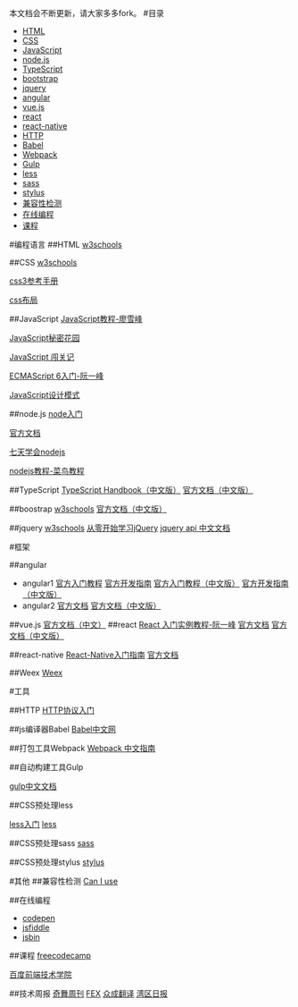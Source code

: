 本文档会不断更新，请大家多多fork。
#目录
- [HTML](https://github.com/owen1190/how-to-learn-FE#html)
- [CSS](https://github.com/owen1190/how-to-learn-FE#css)
- [JavaScript](https://github.com/owen1190/how-to-learn-FE#javascript)
- [node.js](https://github.com/owen1190/how-to-learn-FE#nodejs)
- [TypeScript](https://github.com/owen1190/how-to-learn-FE#typescript)
- [bootstrap](https://github.com/owen1190/how-to-learn-FE#bootstrap)
- [jquery](https://github.com/owen1190/how-to-learn-FE#jquery)
- [angular](https://github.com/owen1190/how-to-learn-FE#angular)
- [vue.js](https://github.com/owen1190/how-to-learn-FE#vuejs)
- [react](https://github.com/owen1190/how-to-learn-FE#react)
- [react-native](https://github.com/owen1190/how-to-learn-FE#react-native)
- [HTTP](https://github.com/owen1190/how-to-learn-FE#http)
- [Babel](https://github.com/owen1190/how-to-learn-FE#js编译器babel)
- [Webpack](https://github.com/owen1190/how-to-learn-FE#打包工具webpack)
- [Gulp](https://github.com/owen1190/how-to-learn-FE#自动构建工具gulp)
- [less](https://github.com/owen1190/how-to-learn-FE#css预处理less)
- [sass](https://github.com/owen1190/how-to-learn-FE#css预处理sass)
- [stylus](https://github.com/owen1190/how-to-learn-FE#css预处理stylus)
- [兼容性检测](https://github.com/owen1190/how-to-learn-FE#兼容性检测)
- [在线编程](https://github.com/owen1190/how-to-learn-FE#在线编程)
- [课程](https://github.com/owen1190/how-to-learn-FE#课程)


#编程语言
##HTML
[w3schools](http://w3schools.bootcss.com/html/default.html)

##CSS
[w3schools](http://w3schools.bootcss.com/css/default.html)

[css3参考手册](http://www.phpstudy.net/css3/)

[css布局](http://zh.learnlayout.com/)

##JavaScript
[JavaScript教程-廖雪峰](http://www.liaoxuefeng.com/wiki/001434446689867b27157e896e74d51a89c25cc8b43bdb3000)

[JavaScript秘密花园](http://bonsaiden.github.io/JavaScript-Garden/zh/)

[JavaScript 闯关记](http://www.jianshu.com/p/83bd92538634)

[ECMAScript 6入门-阮一峰](http://es6.ruanyifeng.com/#README)

[JavaScript设计模式](http://www.alloyteam.com/2012/10/common-javascript-design-patterns/)

##node.js
[node入门](http://www.nodebeginner.org/index-zh-cn.html)

[官方文档](https://nodejs.org/api/)

[七天学会nodejs](https://nqdeng.github.io/7-days-nodejs/)

[nodejs教程-菜鸟教程](http://www.runoob.com/nodejs/nodejs-tutorial.html)

##TypeScript
[TypeScript Handbook（中文版）](https://zhongsp.gitbooks.io/typescript-handbook/content/)
[官方文档（中文版）](http://www.tslang.cn/docs/tutorial.html)

##boostrap
[w3schools](http://w3schools.bootcss.com/bootstrap/default.html)
[官方文档（中文版）](http://v3.bootcss.com/getting-started/)

##jquery
[w3schools](http://w3schools.bootcss.com/jquery/default.html)
[从零开始学习jQuery](http://www.cnblogs.com/zhangziqiu/archive/2009/04/30/jQuery-Learn-1.html)
[jquery api 中文文档](http://www.jquery123.com/)

#框架

##angular

- angular1
[官方入门教程](https://docs.angularjs.org/tutorial)
[官方开发指南](https://docs.angularjs.org/guide)
[官方入门教程（中文版）](http://community.angular.cn/T006)
[官方开发指南（中文版）](http://community.angular.cn/T008)
- angular2
[官方文档](https://angular.io/docs/ts/latest/quickstart.html)
[官方文档（中文版）](https://angular.cn/docs/ts/latest/quickstart.html)

##vue.js
[官方文档（中文）](http://cn.vuejs.org/v2/guide/)
##react
[React 入门实例教程-阮一峰](http://www.ruanyifeng.com/blog/2015/03/react.html)
[官方文档](https://facebook.github.io/react/docs/installation.html)
[官方文档（中文版）](http://www.css88.com/react/docs/getting-started.html)

##react-native
[React-Native入门指南](https://github.com/vczero/react-native-lesson)
[官方文档](https://facebook.github.io/react-native/docs/getting-started.html)

##Weex
[Weex](https://weex-project.io/cn/guide/)

#工具

##HTTP
[HTTP协议入门](http://www.ruanyifeng.com/blog/2016/08/http.html)

##js编译器Babel
[Babel中文网](http://babeljs.cn/)

##打包工具Webpack
[Webpack 中文指南](http://webpackdoc.com/)

##自动构建工具Gulp

[gulp中文文档](http://www.gulpjs.com.cn/docs/)

##CSS预处理less

[less入门](http://www.runoob.com/manual/lessguide/)
[less](http://www.bootcss.com/p/lesscss/)

##CSS预处理sass
[sass](http://www.w3cplus.com/sassguide/)

##CSS预处理stylus
[stylus](https://segmentfault.com/a/1190000002712872)

#其他
##兼容性检测
[Can I use](http://caniuse.com/)

##在线编程
- [codepen](http://codepen.io/)
- [jsfiddle](https://jsfiddle.net/)
- [jsbin](http://jsbin.com/)

##课程
[freecodecamp](https://www.freecodecamp.cn/challenges/style-the-html-body-element)

[百度前端技术学院](http://ife.baidu.com/)

##技术周报
[奇舞周刊](http://weekly.75team.com/issue104.html)
[FEX](http://fex.baidu.com/weekly/)
[众成翻译](http://www.zcfy.cc/article/archive)
[湾区日报](https://wanqu.co/)